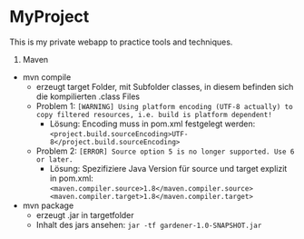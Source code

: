 # MyProject
This is my private webapp to practice tools and techniques.

1. Maven
- mvn compile
    - erzeugt target Folder, mit Subfolder classes, in diesem befinden sich die kompilierten .class Files 
    - Problem 1:
    `[WARNING] Using platform encoding (UTF-8 actually) to copy filtered resources, i.e. build is platform dependent!`
        - Lösung: Encoding muss in pom.xml festgelegt werden:
    `<project.build.sourceEncoding>UTF-8</project.build.sourceEncoding>`
    - Problem 2: 
    `[ERROR] Source option 5 is no longer supported. Use 6 or later.`
        - Lösung: Spezifiziere Java Version für source und target explizit in pom.xml: 
    `<maven.compiler.source>1.8</maven.compiler.source>
     <maven.compiler.target>1.8</maven.compiler.target>`
- mvn package
    - erzeugt .jar in targetfolder
    - Inhalt des jars ansehen: `jar -tf gardener-1.0-SNAPSHOT.jar`
    
